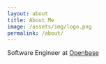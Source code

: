 ```yaml
---
layout: about
title: About Me
image: /assets/img/logo.png
permalink: /about/
---
```


Software Engineer at [Openbase](https://www.openbase.co.kr/)

